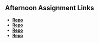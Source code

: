 ## Afternoon Assignment Links

* **[Repo](https://github.com/fthmorgan/gifted2.git)**
* **[Repo](https://github.com/fthmorgan/vue-playground.git)**
* **[Repo](https://github.com/fthmorgan/summer23_gregslistVue.git)**
* **[Repo](https://github.com/fthmorgan/bcw-2023summer-bloggr.git)**
